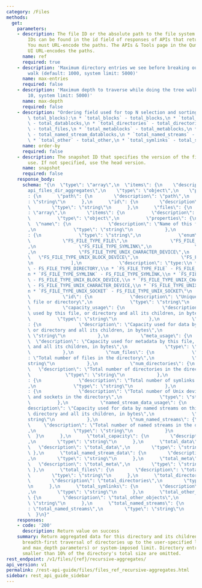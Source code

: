 ```yaml
---
category: /Files
methods:
  get:
    parameters:
    - description: The file ID or the absolute path to the file system object. File
        IDs can be found in the id field of responses of APIs that return file attributes.
        You must URL-encode the paths. The APIs & Tools page in the Qumulo Core Web
        UI URL-encodes the paths.
      name: ref
      required: true
    - description: 'Maximum directory entries we see before breaking out of the tree
        walk (default: 1000, system limit: 5000)'
      name: max-entries
      required: false
    - description: 'Maximum depth to traverse while doing the tree walk (default:
        10, system limit: 5000)'
      name: max-depth
      required: false
    - description: "Ordering field used for top N selection and sorting (default:\
        \ total_blocks):\n * `total_blocks` - total_blocks,\n * `total_datablocks`\
        \ - total_datablocks,\n * `total_directories` - total_directories,\n * `total_files`\
        \ - total_files,\n * `total_metablocks` - total_metablocks,\n * `total_named_stream_datablocks`\
        \ - total_named_stream_datablocks,\n * `total_named_streams` - total_named_streams,\n\
        \ * `total_other` - total_other,\n * `total_symlinks` - total_symlinks"
      name: order-by
      required: false
    - description: The snapshot ID that specifies the version of the filesystem to
        use. If not specified, use the head version.
      name: snapshot
      required: false
    response_body:
      schema: "{\n  \"type\": \"array\",\n  \"items\": {\n    \"description\": \"\
        api_files_dir_aggregates\",\n    \"type\": \"object\",\n    \"properties\"\
        : {\n      \"path\": {\n        \"description\": \"path\",\n        \"type\"\
        : \"string\"\n      },\n      \"id\": {\n        \"description\": \"id\",\n\
        \        \"type\": \"string\"\n      },\n      \"files\": {\n        \"type\"\
        : \"array\",\n        \"items\": {\n          \"description\": \"files\",\n\
        \          \"type\": \"object\",\n          \"properties\": {\n          \
        \  \"name\": {\n              \"description\": \"Name of this file or directory\"\
        ,\n              \"type\": \"string\"\n            },\n            \"type\"\
        : {\n              \"type\": \"string\",\n              \"enum\": [\n    \
        \            \"FS_FILE_TYPE_FILE\",\n                \"FS_FILE_TYPE_DIRECTORY\"\
        ,\n                \"FS_FILE_TYPE_SYMLINK\",\n                \"FS_FILE_TYPE_UNIX_PIPE\"\
        ,\n                \"FS_FILE_TYPE_UNIX_CHARACTER_DEVICE\",\n             \
        \   \"FS_FILE_TYPE_UNIX_BLOCK_DEVICE\",\n                \"FS_FILE_TYPE_UNIX_SOCKET\"\
        \n              ],\n              \"description\": \"type:\\n * `FS_FILE_TYPE_DIRECTORY`\
        \ - FS_FILE_TYPE_DIRECTORY,\\n * `FS_FILE_TYPE_FILE` - FS_FILE_TYPE_FILE,\\\
        n * `FS_FILE_TYPE_SYMLINK` - FS_FILE_TYPE_SYMLINK,\\n * `FS_FILE_TYPE_UNIX_BLOCK_DEVICE`\
        \ - FS_FILE_TYPE_UNIX_BLOCK_DEVICE,\\n * `FS_FILE_TYPE_UNIX_CHARACTER_DEVICE`\
        \ - FS_FILE_TYPE_UNIX_CHARACTER_DEVICE,\\n * `FS_FILE_TYPE_UNIX_PIPE` - FS_FILE_TYPE_UNIX_PIPE,\\\
        n * `FS_FILE_TYPE_UNIX_SOCKET` - FS_FILE_TYPE_UNIX_SOCKET\"\n            },\n\
        \            \"id\": {\n              \"description\": \"Unique ID of this\
        \ file or directory\",\n              \"type\": \"string\"\n            },\n\
        \            \"capacity_usage\": {\n              \"description\": \"Capacity\
        \ used by this file, or directory and all its children, in bytes\",\n    \
        \          \"type\": \"string\"\n            },\n            \"data_usage\"\
        : {\n              \"description\": \"Capacity used for data by this file,\
        \ or directory and all its children, in bytes\",\n              \"type\":\
        \ \"string\"\n            },\n            \"meta_usage\": {\n            \
        \  \"description\": \"Capacity used for metadata by this file, or directory\
        \ and all its children, in bytes\",\n              \"type\": \"string\"\n\
        \            },\n            \"num_files\": {\n              \"description\"\
        : \"Total number of files in the directory\",\n              \"type\": \"\
        string\"\n            },\n            \"num_directories\": {\n           \
        \   \"description\": \"Total number of directories in the directory\",\n \
        \             \"type\": \"string\"\n            },\n            \"num_symlinks\"\
        : {\n              \"description\": \"Total number of symlinks in the directory\"\
        ,\n              \"type\": \"string\"\n            },\n            \"num_other_objects\"\
        : {\n              \"description\": \"Total number of Unix devices, pipes,\
        \ and sockets in the directory\",\n              \"type\": \"string\"\n  \
        \          },\n            \"named_stream_data_usage\": {\n              \"\
        description\": \"Capacity used for data by named streams on this file, or\
        \ directory and all its children, in bytes\",\n              \"type\": \"\
        string\"\n            },\n            \"num_named_streams\": {\n         \
        \     \"description\": \"Total number of named streams in the directory\"\
        ,\n              \"type\": \"string\"\n            }\n          }\n      \
        \  }\n      },\n      \"total_capacity\": {\n        \"description\": \"total_capacity\"\
        ,\n        \"type\": \"string\"\n      },\n      \"total_data\": {\n     \
        \   \"description\": \"total_data\",\n        \"type\": \"string\"\n     \
        \ },\n      \"total_named_stream_data\": {\n        \"description\": \"total_named_stream_data\"\
        ,\n        \"type\": \"string\"\n      },\n      \"total_meta\": {\n     \
        \   \"description\": \"total_meta\",\n        \"type\": \"string\"\n     \
        \ },\n      \"total_files\": {\n        \"description\": \"total_files\",\n\
        \        \"type\": \"string\"\n      },\n      \"total_directories\": {\n\
        \        \"description\": \"total_directories\",\n        \"type\": \"string\"\
        \n      },\n      \"total_symlinks\": {\n        \"description\": \"total_symlinks\"\
        ,\n        \"type\": \"string\"\n      },\n      \"total_other_objects\":\
        \ {\n        \"description\": \"total_other_objects\",\n        \"type\":\
        \ \"string\"\n      },\n      \"total_named_streams\": {\n        \"description\"\
        : \"total_named_streams\",\n        \"type\": \"string\"\n      }\n    }\n\
        \  }\n}"
    responses:
    - code: '200'
      description: Return value on success
    summary: Return aggregated data for this directory and its children. It does a
      breadth-first traversal of directories up to the user-specified limit (see max_entries
      and max_depth parameters) or system-imposed limit. Directory entries that are
      smaller than 10% of the directory's total size are omitted.
rest_endpoint: /v1/files/{ref}/recursive-aggregates/
api_version: v1
permalink: /rest-api-guide/files/files_ref_recursive-aggregates.html
sidebar: rest_api_guide_sidebar
---
```

